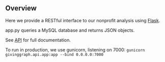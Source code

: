 ## Overview
Here we provide a RESTful interface to our nonprofit analysis using [Flask](http://flask.pocoo.prg).

app.py queries a MySQL database and returns JSON objects.

See [API](https://github.com/dssg/givinggraph/wiki/API) for full documentation.

To run in production, we use gunicorn, listening on 7000:
`gunicorn  givinggraph.api.app:app --bind 0.0.0.0:7000`


